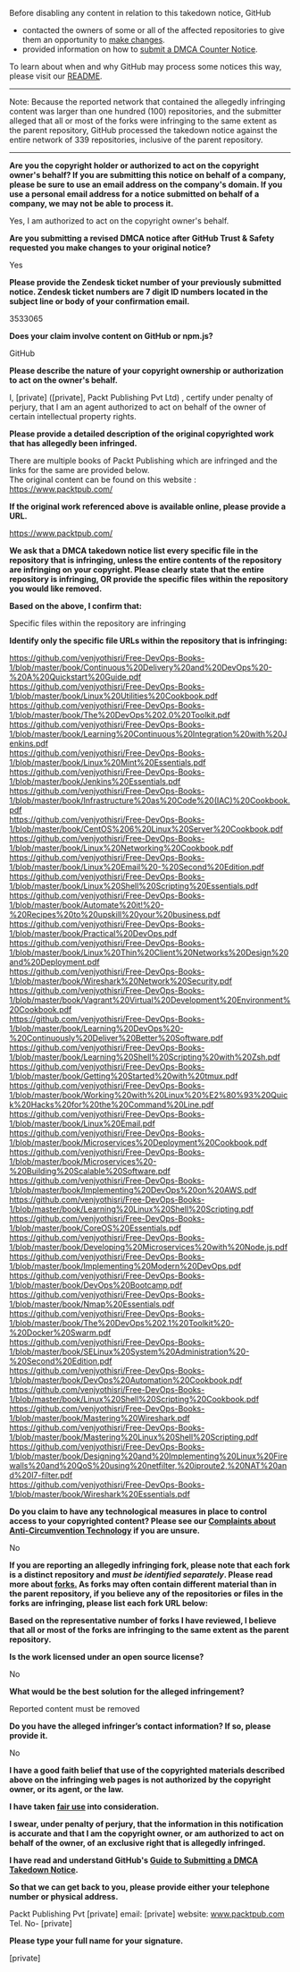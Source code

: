 Before disabling any content in relation to this takedown notice, GitHub
- contacted the owners of some or all of the affected repositories to give them an opportunity to [make changes](https://docs.github.com/en/github/site-policy/dmca-takedown-policy#a-how-does-this-actually-work).
- provided information on how to [submit a DMCA Counter Notice](https://docs.github.com/en/articles/guide-to-submitting-a-dmca-counter-notice).

To learn about when and why GitHub may process some notices this way, please visit our [README](https://github.com/github/dmca/blob/master/README.md#anatomy-of-a-takedown-notice).

---

Note: Because the reported network that contained the allegedly infringing content was larger than one hundred (100) repositories, and the submitter alleged that all or most of the forks were infringing to the same extent as the parent repository, GitHub processed the takedown notice against the entire network of 339 repositories, inclusive of the parent repository. 

---

**Are you the copyright holder or authorized to act on the copyright owner's behalf? If you are submitting this notice on behalf of a company, please be sure to use an email address on the company's domain. If you use a personal email address for a notice submitted on behalf of a company, we may not be able to process it.**  
  
Yes, I am authorized to act on the copyright owner's behalf.  
  
**Are you submitting a revised DMCA notice after GitHub Trust & Safety requested you make changes to your original notice?**  
  
Yes  
  
**Please provide the Zendesk ticket number of your previously submitted notice. Zendesk ticket numbers are 7 digit ID numbers located in the subject line or body of your confirmation email.**  
  
3533065  
  
**Does your claim involve content on GitHub or npm.js?**  
  
GitHub  
  
**Please describe the nature of your copyright ownership or authorization to act on the owner's behalf.**  
  
I, [private] ([private], Packt Publishing Pvt Ltd) , certify under penalty of perjury, that I am an agent authorized to act on behalf of the owner of certain intellectual property rights.  
  
**Please provide a detailed description of the original copyrighted work that has allegedly been infringed.**  
  
There are multiple books of Packt Publishing which are infringed and the links for the same are provided below.  
The original content can be found on this website :  
https://www.packtpub.com/  
  
**If the original work referenced above is available online, please provide a URL.**  
  
https://www.packtpub.com/  
  
**We ask that a DMCA takedown notice list every specific file in the repository that is infringing, unless the entire contents of the repository are infringing on your copyright. Please clearly state that the entire repository is infringing, OR provide the specific files within the repository you would like removed.**  
  
**Based on the above, I confirm that:**  
  
Specific files within the repository are infringing  
  
**Identify only the specific file URLs within the repository that is infringing:**  
  
https://github.com/venjyothisri/Free-DevOps-Books-1/blob/master/book/Continuous%20Delivery%20and%20DevOps%20-%20A%20Quickstart%20Guide.pdf  
https://github.com/venjyothisri/Free-DevOps-Books-1/blob/master/book/Linux%20Utilities%20Cookbook.pdf  
https://github.com/venjyothisri/Free-DevOps-Books-1/blob/master/book/The%20DevOps%202.0%20Toolkit.pdf  
https://github.com/venjyothisri/Free-DevOps-Books-1/blob/master/book/Learning%20Continuous%20Integration%20with%20Jenkins.pdf  
https://github.com/venjyothisri/Free-DevOps-Books-1/blob/master/book/Linux%20Mint%20Essentials.pdf  
https://github.com/venjyothisri/Free-DevOps-Books-1/blob/master/book/Jenkins%20Essentials.pdf  
https://github.com/venjyothisri/Free-DevOps-Books-1/blob/master/book/Infrastructure%20as%20Code%20(IAC)%20Cookbook.pdf  
https://github.com/venjyothisri/Free-DevOps-Books-1/blob/master/book/CentOS%206%20Linux%20Server%20Cookbook.pdf  
https://github.com/venjyothisri/Free-DevOps-Books-1/blob/master/book/Linux%20Networking%20Cookbook.pdf  
https://github.com/venjyothisri/Free-DevOps-Books-1/blob/master/book/Linux%20Email%20-%20Second%20Edition.pdf  
https://github.com/venjyothisri/Free-DevOps-Books-1/blob/master/book/Linux%20Shell%20Scripting%20Essentials.pdf  
https://github.com/venjyothisri/Free-DevOps-Books-1/blob/master/book/Automate%20it!%20-%20Recipes%20to%20upskill%20your%20business.pdf  
https://github.com/venjyothisri/Free-DevOps-Books-1/blob/master/book/Practical%20DevOps.pdf  
https://github.com/venjyothisri/Free-DevOps-Books-1/blob/master/book/Linux%20Thin%20Client%20Networks%20Design%20and%20Deployment.pdf  
https://github.com/venjyothisri/Free-DevOps-Books-1/blob/master/book/Wireshark%20Network%20Security.pdf  
https://github.com/venjyothisri/Free-DevOps-Books-1/blob/master/book/Vagrant%20Virtual%20Development%20Environment%20Cookbook.pdf  
https://github.com/venjyothisri/Free-DevOps-Books-1/blob/master/book/Learning%20DevOps%20-%20Continuously%20Deliver%20Better%20Software.pdf  
https://github.com/venjyothisri/Free-DevOps-Books-1/blob/master/book/Learning%20Shell%20Scripting%20with%20Zsh.pdf  
https://github.com/venjyothisri/Free-DevOps-Books-1/blob/master/book/Getting%20Started%20with%20tmux.pdf  
https://github.com/venjyothisri/Free-DevOps-Books-1/blob/master/book/Working%20with%20Linux%20%E2%80%93%20Quick%20Hacks%20for%20the%20Command%20Line.pdf  
https://github.com/venjyothisri/Free-DevOps-Books-1/blob/master/book/Linux%20Email.pdf  
https://github.com/venjyothisri/Free-DevOps-Books-1/blob/master/book/Microservices%20Deployment%20Cookbook.pdf  
https://github.com/venjyothisri/Free-DevOps-Books-1/blob/master/book/Microservices%20-%20Building%20Scalable%20Software.pdf  
https://github.com/venjyothisri/Free-DevOps-Books-1/blob/master/book/Implementing%20DevOps%20on%20AWS.pdf  
https://github.com/venjyothisri/Free-DevOps-Books-1/blob/master/book/Learning%20Linux%20Shell%20Scripting.pdf  
https://github.com/venjyothisri/Free-DevOps-Books-1/blob/master/book/CoreOS%20Essentials.pdf  
https://github.com/venjyothisri/Free-DevOps-Books-1/blob/master/book/Developing%20Microservices%20with%20Node.js.pdf  
https://github.com/venjyothisri/Free-DevOps-Books-1/blob/master/book/Implementing%20Modern%20DevOps.pdf  
https://github.com/venjyothisri/Free-DevOps-Books-1/blob/master/book/DevOps%20Bootcamp.pdf  
https://github.com/venjyothisri/Free-DevOps-Books-1/blob/master/book/Nmap%20Essentials.pdf  
https://github.com/venjyothisri/Free-DevOps-Books-1/blob/master/book/The%20DevOps%202.1%20Toolkit%20-%20Docker%20Swarm.pdf  
https://github.com/venjyothisri/Free-DevOps-Books-1/blob/master/book/SELinux%20System%20Administration%20-%20Second%20Edition.pdf  
https://github.com/venjyothisri/Free-DevOps-Books-1/blob/master/book/DevOps%20Automation%20Cookbook.pdf  
https://github.com/venjyothisri/Free-DevOps-Books-1/blob/master/book/Linux%20Shell%20Scripting%20Cookbook.pdf  
https://github.com/venjyothisri/Free-DevOps-Books-1/blob/master/book/Mastering%20Wireshark.pdf  
https://github.com/venjyothisri/Free-DevOps-Books-1/blob/master/book/Mastering%20Linux%20Shell%20Scripting.pdf  
https://github.com/venjyothisri/Free-DevOps-Books-1/blob/master/book/Designing%20and%20Implementing%20Linux%20Firewalls%20and%20QoS%20using%20netfilter,%20iproute2,%20NAT%20and%20l7-filter.pdf  
https://github.com/venjyothisri/Free-DevOps-Books-1/blob/master/book/Wireshark%20Essentials.pdf  
  
**Do you claim to have any technological measures in place to control access to your copyrighted content? Please see our <a href="https://docs.github.com/articles/guide-to-submitting-a-dmca-takedown-notice#complaints-about-anti-circumvention-technology">Complaints about Anti-Circumvention Technology</a> if you are unsure.**  
  
No  
  
**If you are reporting an allegedly infringing fork, please note that each fork is a distinct repository and <i>must be identified separately</i>. Please read more about <a href="https://docs.github.com/articles/dmca-takedown-policy#b-what-about-forks-or-whats-a-fork">forks.</a> As forks may often contain different material than in the parent repository, if you believe any of the repositories or files in the forks are infringing, please list each fork URL below:**  
  
**Based on the representative number of forks I have reviewed, I believe that all or most of the forks are infringing to the same extent as the parent repository.**  
  
**Is the work licensed under an open source license?**  
  
No  
  
**What would be the best solution for the alleged infringement?**  
  
Reported content must be removed  
  
**Do you have the alleged infringer’s contact information? If so, please provide it.**  
  
No  
  
**I have a good faith belief that use of the copyrighted materials described above on the infringing web pages is not authorized by the copyright owner, or its agent, or the law.**  
  
**I have taken <a href="https://www.lumendatabase.org/topics/22">fair use</a> into consideration.**  
  
**I swear, under penalty of perjury, that the information in this notification is accurate and that I am the copyright owner, or am authorized to act on behalf of the owner, of an exclusive right that is allegedly infringed.**  
  
**I have read and understand GitHub's <a href="https://docs.github.com/articles/guide-to-submitting-a-dmca-takedown-notice/">Guide to Submitting a DMCA Takedown Notice</a>.**  
  
**So that we can get back to you, please provide either your telephone number or physical address.**  
  
Packt Publishing Pvt [private] email: [private] website: www.packtpub.com Tel. No- [private]  
  
**Please type your full name for your signature.**  
  
[private]
